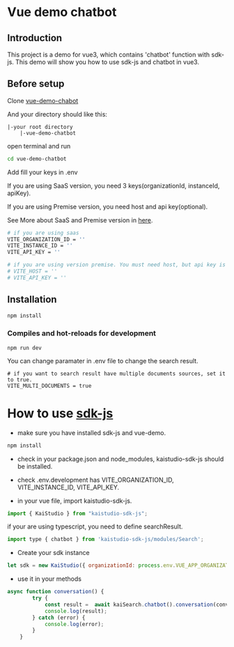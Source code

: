 # Vue demo chatbot

## Introduction
This project is a demo for vue3, which contains 'chatbot' function with sdk-js. This demo will show you how to use sdk-js and chatbot in vue3.

## Before setup
Clone [vue-demo-chabot](https://github.com/k-ai-Documentation/vue-demo-chatbot)

And your directory should like this:
```
|-your root directory
    |-vue-demo-chatbot
```
open terminal and run
```bash
cd vue-demo-chatbot
```
Add fill your keys in .env

If you are using SaaS version, you need 3 keys(organizationId, instanceId, apiKey).

If you are using Premise version, you need host and api key(optional).

See More about SaaS and Premise version in [here](https://github.com/k-ai-Documentation/sdk-js#usage-guide).

```bash
# if you are using saas 
VITE_ORGANIZATION_ID = ''
VITE_INSTANCE_ID = ''
VITE_API_KEY = ''

# if you are using version premise. You must need host, but api key is optional, depends on your enterprise settings. 
# VITE_HOST = ''
# VITE_API_KEY = ''
```


## Installation
```bash
npm install
```

### Compiles and hot-reloads for development
```
npm run dev
```
You can change paramater in .env file to change the search result.
```
# if you want to search result have multiple documents sources, set it to true.
VITE_MULTI_DOCUMENTS = true 
```


# How to use [sdk-js](https://github.com/k-ai-Documentation/sdk-js/tree/version2.0)

+ make sure you have installed sdk-js and vue-demo.
```bash
npm install
```
+ check in your package.json and node_modules, kaistudio-sdk-js should be installed.

+ check .env.development has VITE_ORGANIZATION_ID, VITE_INSTANCE_ID, VITE_API_KEY.

+ in your vue file, import kaistudio-sdk-js.
```js
import { KaiStudio } from "kaistudio-sdk-js";
```
if your are using typescript, you need to define searchResult.
```js
import type { chatbot } from 'kaistudio-sdk-js/modules/Search';
```
+ Create your sdk instance
````js
let sdk = new KaiStudio({ organizationId: process.env.VUE_APP_ORGANIZATION_ID , instanceId: process.env.VUE_APP_INSTANCE_ID, apiKey: process.env.VUE_APP_API_KEY });
````

+ use it in your methods
```js
async function conversation() {
        try {
            const result =  await kaiSearch.chatbot().conversation(conversationId.value, userMessageTemp.value, multiDocuments, "your_user_id")
            console.log(result);
        } catch (error) {
            console.log(error);
        }
    }
```
